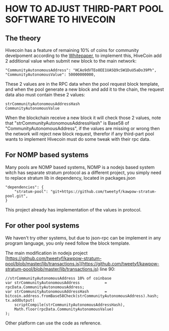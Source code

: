 # HOW TO ADJUST THIRD-PART POOL SOFTWARE TO HIVECOIN

## The theory

Hivecoin has a feature of remaining 10% of coins for community develpoment according to the [Whitepaper](https://github.com/HiveProject2021/Hivecoin/blob/main/whitepaper/README.md), to implement this, HiveCoin add 2 additional value when submit new block to the main network:

    "CommunityAutonomousAddress": "HCAo9dVTEo8EE1UASQ9cSW1DuU5aDo39Ph",
    "CommunityAutonomousValue": 50000000000,

These 2 values are in the RPC data when the pool request block template, and when the pool generate a new block and add it to the chain, the request data also must contain these 2 values:

    strCommunityAutonomousAddressHash
    CommunityAutonomousValue

When the blockchain receive a new block it will check those 2 values, note that "strCommunityAutonomousAddressHash" is Base58 of "CommunityAutonomousAddress", if the values are missing or wrong then the network will reject new block request, therefor if any third-part pool wants to implement Hivecoin must do some tweak with their rpc data.

## For NOMP based systems

Many pools are NOMP based systems, NOMP is a nodejs based system witch has separate stratum protocol as a different project, you simply need to replace stratum lib in dependency, located in packages.json

    "dependencies": {
        "stratum-pool": "git+https://github.com/tweetyf/kawpow-stratum-pool.git",
    }

This project already has implementation of the values in protocol.

## For other pool systems

We haven't try other systems, but due to json-rpc can be implement in any program language, you only need follow the block template.

The main modification in nodejs project [https://github.com/tweetyf/kawpow-stratum-pool/blob/master/lib/transactions.js](https://github.com/tweetyf/kawpow-stratum-pool/blob/master/lib/transactions.js) line 90:

    //strCommunityAutonomousAddress 10% of coinbase
    var strCommunityAutonomousAddress           = rpcData.CommunityAutonomousAddress;
    var strCommunityAutonomousAddressHash       = bitcoin.address.fromBase58Check(strCommunityAutonomousAddress).hash;
    tx.addOutput(
        scriptCompile(strCommunityAutonomousAddressHash),
        Math.floor(rpcData.CommunityAutonomousValue)
    );

Other platform can use the code as reference.
